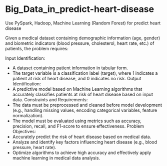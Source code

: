 # Big_Data_in_predict-heart-disease
Use PySpark, Hadoop, Machine Learning (Random Forest) for predict heart disease

Given a medical dataset containing demographic information (age, gender) and biometric indicators (blood pressure, cholesterol, heart rate, etc.) of patients, the problem requires:

Input Identification:
   - A dataset containing patient information in tabular form.
   - The target variable is a classification label (target), where 1 indicates a patient at risk of heart disease, and 0 indicates no risk.
Output Identification:
   - A predictive model based on Machine Learning algorithms that accurately classifies patients at risk of heart disease based on input data.
Constraints and Requirements:
   - The data must be preprocessed and cleaned before model development (e.g., handling missing values, encoding categorical variables, feature normalization).
   - The model must be evaluated using metrics such as accuracy, precision, recall, and F1-score to ensure effectiveness.
Problem Objectives:
   - Accurately predict the risk of heart disease based on medical data.
   - Analyze and identify key factors influencing heart disease (e.g., blood pressure, heart rate).
   - Optimize algorithms to achieve high accuracy and effectively apply machine learning in medical data analysis.
